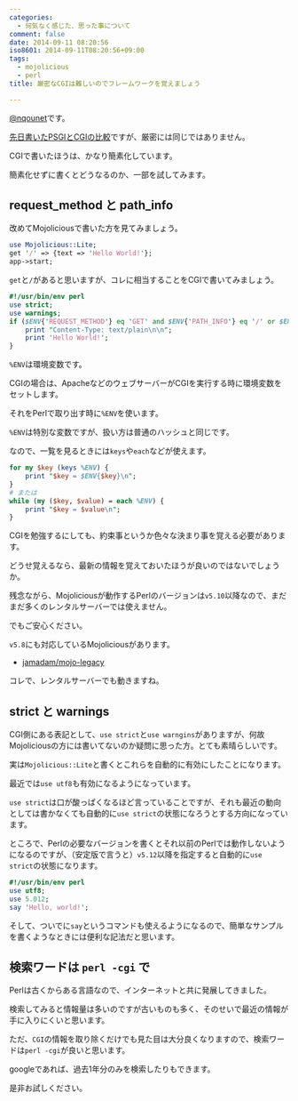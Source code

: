 ```yaml
---
categories:
  - 何気なく感じた、思った事について
comment: false
date: 2014-09-11 08:20:56
iso8601: 2014-09-11T08:20:56+09:00
tags:
  - mojolicious
  - perl
title: 厳密なCGIは難しいのでフレームワークを覚えましょう

---
```


<p><a href="https://twitter.com/nqounet">@nqounet</a>です。</p>

<p><a href="https://www.nqou.net/2014/09/09/084202">先日書いたPSGIとCGIの比較</a>ですが、厳密には同じではありません。</p>

<p>CGIで書いたほうは、かなり簡素化しています。</p>

<p>簡素化せずに書くとどうなるのか、一部を試してみます。</p>



<h2>request_method と path_info</h2>

<p>改めてMojoliciousで書いた方を見てみましょう。</p>

```perl
use Mojolicious::Lite;
get '/' => {text => 'Hello World!'};
app->start;
```

<p><code>get</code>と<code>/</code>があると思いますが、コレに相当することをCGIで書いてみましょう。</p>

```perl
#!/usr/bin/env perl
use strict;
use warnings;
if ($ENV{'REQUEST_METHOD'} eq 'GET' and $ENV{'PATH_INFO'} eq '/' or $ENV{'PATH_INFO'} eq '') {
    print "Content-Type: text/plain\n\n";
    print 'Hello World!';
}
```

<p><code>%ENV</code>は環境変数です。</p>

<p>CGIの場合は、ApacheなどのウェブサーバーがCGIを実行する時に環境変数をセットします。</p>

<p>それをPerlで取り出す時に<code>%ENV</code>を使います。</p>

<p><code>%ENV</code>は特別な変数ですが、扱い方は普通のハッシュと同じです。</p>

<p>なので、一覧を見るときには<code>keys</code>や<code>each</code>などが使えます。</p>

```perl
for my $key (keys %ENV) {
    print "$key = $ENV{$key}\n";
}
# または
while (my ($key, $value) = each %ENV) {
    print "$key = $value\n";
}
```

<p>CGIを勉強するにしても、約束事というか色々な決まり事を覚える必要があります。</p>

<p>どうせ覚えるなら、最新の情報を覚えておいたほうが良いのではないでしょうか。</p>

<p>残念ながら、Mojoliciousが動作するPerlのバージョンは<code>v5.10</code>以降なので、まだまだ多くのレンタルサーバーでは使えません。</p>

<p>でもご安心ください。</p>

<p><code>v5.8</code>にも対応しているMojoliciousがあります。</p>

<ul>
<li><a href="https://github.com/jamadam/mojo-legacy">jamadam/mojo-legacy</a></li>
</ul>

<p>コレで、レンタルサーバーでも動きますね。</p>

<h2>strict と warnings</h2>

<p>CGI側にある表記として、<code>use strict</code>と<code>use warngins</code>がありますが、何故Mojoliciousの方には書いてないのか疑問に思った方。とても素晴らしいです。</p>

<p>実は<code>Mojolicious::Lite</code>と書くとこれらを自動的に有効にしたことになります。</p>

<p>最近では<code>use utf8</code>も有効になるようになっています。</p>

<p><code>use strict</code>は口が酸っぱくなるほど言っていることですが、それも最近の動向としては書かなくても自動的に<code>use strict</code>の状態になろうとする方向になっています。</p>

<p>ところで、Perlの必要なバージョンを書くとそれ以前のPerlでは動作しないようになるのですが、（安定版で言うと）<code>v5.12</code>以降を指定すると自動的に<code>use strict</code>の状態になります。</p>

```perl
#!/usr/bin/env perl
use utf8;
use 5.012;
say 'Hello, world!';
```

<p>そして、ついでに<code>say</code>というコマンドも使えるようになるので、簡単なサンプルを書くようなときには便利な記法だと思います。</p>

<h2>検索ワードは <code>perl -cgi</code> で</h2>

<p>Perlは古くからある言語なので、インターネットと共に発展してきました。</p>

<p>検索してみると情報量は多いのですが古いものも多く、そのせいで最近の情報が手に入りにくいと思います。</p>

<p>ただ、<code>CGI</code>の情報を取り除くだけでも見た目は大分良くなりますので、検索ワードは<code>perl -cgi</code>が良いと思います。</p>

<p>googleであれば、過去1年分のみを検索したりもできます。</p>

<p>是非お試しください。</p>
    	